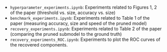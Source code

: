 - `hyperparameter_experiments.ipynb`: Experiments related to Figures 1, 2 of the paper (threshold vs. size, accuracy vs. size)
- `benchmark_experiments.ipynb`: Experiments related to Table 1 of the paper (measuring accuracy, size and speed of the pruned model)
- `recovery_experiments.ipynb`: Experiments related to Table 2 of the paper (comparing the pruned submodel to the ground truth)
- `recovery_experiments_ROC.ipynb`: Experiments to plot the ROC curves of the recovered components.